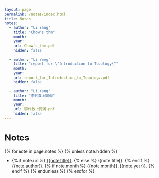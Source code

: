 ```yaml
---
layout: page
permalink: /notes/index.html
title: Notes
notes:
  - author: "Li Yang"
    title: "Chow's thm"
    month: 
    year: 
    url: Chow's_thm.pdf
    hidden: false
    
  - author: "Li Yang"
    title: "report for \"Introduction to Topology\""
    month: 
    year: 
    url: report_for_Introduction_to_Topology.pdf
    hidden: false

  - author: "Li Yang"
    title: "李代数上同调"
    month: 
    year: 
    url: 李代数上同调.pdf
    hidden: false
---
```


# Notes

{% for note in page.notes %}
{% unless note.hidden %}
  - {% if note.url %} [{{note.title}}]({{note.url}}).
    {% else %} {{note.title}}.
    {% endif %}
    {{note.author}}.
    {% if note.month %}
    {{note.month}}, {{note.year}}.
    {% endif %}
{% endunless %}
{% endfor %}




